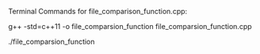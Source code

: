 Terminal Commands for file_comparison_function.cpp:

g++ -std=c++11 -o file_comparsion_function file_comparsion_function.cpp

./file_comparsion_function
